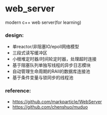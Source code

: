 # web_server
modern c++ web server(for learning)
### design:
* 单reactor/非阻塞IO/epoll网络模型
* 三段式读写缓冲区
* 小根堆定时器/时间轮定时器，处理超时连接
* 基于阻塞队列单独写线程的异步日志模块
* 自动管理生命周期的RAII的数据库连接池
* 基于条件变量与锁同步的线程池
### reference:
* https://github.com/markparticle/WebServer
* https://github.com/chenshuo/muduo
